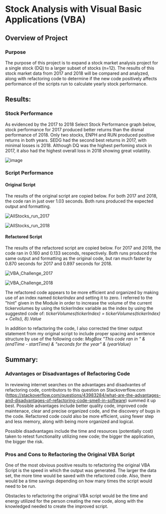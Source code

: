 


# Stock Analysis with Visual Basic Applications (VBA)

## Overview of Project

### Purpose
The purpose of this project is to expand a stock market analysis project for a single stock (DQ) to a larger subset of stocks (n=12).  The results of this stock market data from 2017 and 2018 will be compared and analyzed, along with refactoring code to determine if the new code positively affects performance of the scripts run to calculate yearly stock performance.

## Results: 
### Stock Performance
As evidenced by the 2017 to 2018 Select Stock Performance graph below, stock performance for 2017 produced better returns than the dismal performance of 2018. Only two stocks, ENPH and RUN produced positive returns in both years.  SEDG had the second best returns in 2017, with minimal losses is 2018.  Although DQ was the highest perfoming stock in 2017, it also had the highest overall loss in 2018 showing great volatility.

![image](https://user-images.githubusercontent.com/102322707/166079568-b36c57c3-ad69-4a4a-bec8-812a360d6bc9.png)

### Script Performance
#### Original Script
The results of the original script are copied below.  For both 2017 and 2018, the code ran in just over 1.03 seconds.  Both runs produced the expected output and formatting.

![AllStocks_run_2017](https://user-images.githubusercontent.com/102322707/167197444-f1370c71-8476-492b-bc6f-6fc6a00a50e2.PNG) 

![AllStocks_run_2018](https://user-images.githubusercontent.com/102322707/167197559-4013a070-05a1-4019-9f78-0f76626f2d0c.PNG)

#### Refactored Script
The results of the refactored script are copied below.  For 2017 and 2018, the code ran in 0.160 and 0.133 seconds, respectively.  Both runs produced the same output and formatting as the original code, but ran much faster by 0.870 seconds for 2017 and 0.897 seconds for 2018.

![VBA_Challenge_2017](https://user-images.githubusercontent.com/102322707/167198080-fca92884-5ff1-4755-950d-525ba376d15e.PNG)

![VBA_Challenge_2018](https://user-images.githubusercontent.com/102322707/167198094-138f5329-9834-4070-8db4-7c3dc5eb3af9.PNG)

The refactored code appears to be more efficient and organized by making use of an index named *tickerIndex* and setting it to zero. I referred to the "hint" given in the Module in order to increase the volume of the current tickervolumes by using the tickerIndex variable as the index by using the suggested code of:  *tickerVolumes(tickerIndex) = tickerVolumes(tickerIndex) + Cells(i, 8).Value*

In addition to refactoring the code, I also corrected the timer output statement from my original script to include proper spacing and sentence structure by use of the following code: *MsgBox "This code ran in " & (endTime - startTime) & "seconds for the year" & (yearValue)*

## Summary: 
### Advantages or Disadvantages of Refactoring Code
In reviewing internet searches on the advantages and disadvantes of refactoring code, contributors to this question on Stackoverflow.com (https://stackoverflow.com/questions/43983284/what-are-the-advantages-and-disadvantages-of-refactoring-code-smell-in-software) summed it up best.  Possible advantages include better quality code, improved code maintenace, clear and precise organized code, and the discovery of bugs in the code. Refactored code could also be more efficient, using fewer step and less memory, along with being more organized and logical.

Possible disadvantages include the time and resources (potentially cost) taken to retest functionality utilizing new code; the bigger the application, the bigger the risk.

### Pros and Cons to Refactoring the Original VBA Script
One of the most obvious positive results to refactoring the original VBA Script is the speed in which the output was generated. The larger the data set, the more time would be saved with the refactored code.  Also, there would be a time savings depending on how many times the script would need to be run.  

Obstacles to refactoring the original VBA script would be the time and energy utilized for the person creating the new code, along with the knowledged needed to create the improved script.   
